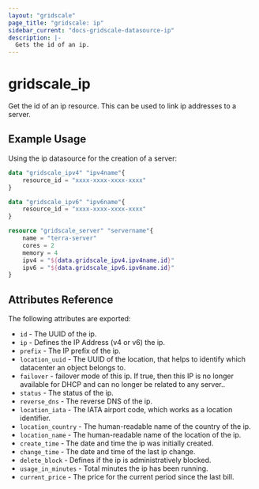 ```yaml
---
layout: "gridscale"
page_title: "gridscale: ip"
sidebar_current: "docs-gridscale-datasource-ip"
description: |-
  Gets the id of an ip.
---
```


# gridscale_ip

Get the id of an ip resource. This can be used to link ip addresses to a server.

## Example Usage

Using the ip datasource for the creation of a server:

```terraform
data "gridscale_ipv4" "ipv4name"{
	resource_id = "xxxx-xxxx-xxxx-xxxx"
}

data "gridscale_ipv6" "ipv6name"{
	resource_id = "xxxx-xxxx-xxxx-xxxx"
}

resource "gridscale_server" "servername"{
	name = "terra-server"
	cores = 2
	memory = 4
	ipv4 = "${data.gridscale_ipv4.ipv4name.id}"
	ipv6 = "${data.gridscale_ipv6.ipv6name.id}"
}
```

## Attributes Reference

The following attributes are exported:

* `id` - The UUID of the ip.
* `ip` - Defines the IP Address (v4 or v6) the ip.
* `prefix` - The IP prefix of the ip.
* `location_uuid` - The UUID of the location, that helps to identify which datacenter an object belongs to.
* `failover` - failover mode of this ip. If true, then this IP is no longer available for DHCP and can no longer be related to any server..
* `status` - The status of the ip.
* `reverse_dns` - The reverse DNS of the ip.
* `location_iata` - The IATA airport code, which works as a location identifier.
* `location_country` - The human-readable name of the country of the ip.
* `location_name` - The human-readable name of the location of the ip.
* `create_time` - The date and time the ip was initially created.
* `change_time` - The date and time of the last ip change.
* `delete_block` - Defines if the ip is administratively blocked.
* `usage_in_minutes` - Total minutes the ip has been running.
* `current_price` - The price for the current period since the last bill.
